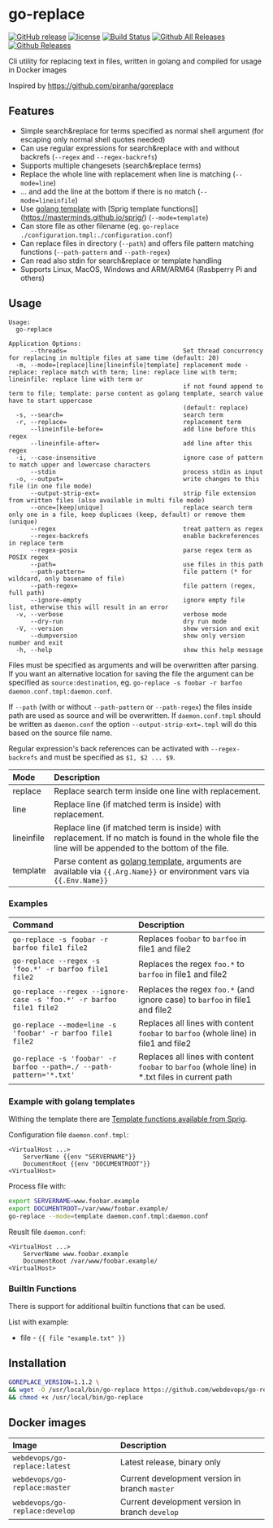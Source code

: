# go-replace

[![GitHub release](https://img.shields.io/github/release/webdevops/go-replace.svg)](https://github.com/webdevops/go-replace/releases)
[![license](https://img.shields.io/github/license/webdevops/go-replace.svg)](https://github.com/webdevops/go-replace/blob/master/LICENSE)
[![Build Status](https://travis-ci.org/webdevops/go-replace.svg?branch=master)](https://travis-ci.org/webdevops/go-replace)
[![Github All Releases](https://img.shields.io/github/downloads/webdevops/go-replace/total.svg)]()
[![Github Releases](https://img.shields.io/github/downloads/webdevops/go-replace/latest/total.svg)]()

Cli utility for replacing text in files, written in golang and compiled for usage in Docker images

Inspired by https://github.com/piranha/goreplace

## Features

- Simple search&replace for terms specified as normal shell argument (for escaping only normal shell quotes needed)
- Can use regular expressions for search&replace with and without backrefs (`--regex` and `--regex-backrefs`)
- Supports multiple changesets (search&replace terms)
- Replace the whole line with replacement when line is matching (`--mode=line`)
- ... and add the line at the bottom if there is no match (`--mode=lineinfile`)
- Use [golang template](https://golang.org/pkg/text/template/) with [Sprig template functions]](https://masterminds.github.io/sprig/) (`--mode=template`)
- Can store file as other filename (eg. `go-replace ./configuration.tmpl:./configuration.conf`)
- Can replace files in directory (`--path`) and offers file pattern matching functions (`--path-pattern` and `--path-regex`)
- Can read also stdin for search&replace or template handling
- Supports Linux, MacOS, Windows and ARM/ARM64 (Rasbperry Pi and others)

## Usage

```
Usage:
  go-replace

Application Options:
      --threads=                                Set thread concurrency for replacing in multiple files at same time (default: 20)
  -m, --mode=[replace|line|lineinfile|template] replacement mode - replace: replace match with term; line: replace line with term; lineinfile: replace line with term or
                                                if not found append to term to file; template: parse content as golang template, search value have to start uppercase
                                                (default: replace)
  -s, --search=                                 search term
  -r, --replace=                                replacement term
      --lineinfile-before=                      add line before this regex
      --lineinfile-after=                       add line after this regex
  -i, --case-insensitive                        ignore case of pattern to match upper and lowercase characters
      --stdin                                   process stdin as input
  -o, --output=                                 write changes to this file (in one file mode)
      --output-strip-ext=                       strip file extension from written files (also available in multi file mode)
      --once=[keep|unique]                      replace search term only one in a file, keep duplicaes (keep, default) or remove them (unique)
      --regex                                   treat pattern as regex
      --regex-backrefs                          enable backreferences in replace term
      --regex-posix                             parse regex term as POSIX regex
      --path=                                   use files in this path
      --path-pattern=                           file pattern (* for wildcard, only basename of file)
      --path-regex=                             file pattern (regex, full path)
      --ignore-empty                            ignore empty file list, otherwise this will result in an error
  -v, --verbose                                 verbose mode
      --dry-run                                 dry run mode
  -V, --version                                 show version and exit
      --dumpversion                             show only version number and exit
  -h, --help                                    show this help message
```

Files must be specified as arguments and will be overwritten after parsing. If you want an alternative location for
saving the file the argument can be specified as `source:destination`, eg.
`go-replace -s foobar -r barfoo daemon.conf.tmpl:daemon.conf`.

If `--path` (with or without `--path-pattern` or `--path-regex`) the files inside path are used as source and will
be overwritten. If `daemon.conf.tmpl` should be written as `daemon.conf` the option `--output-strip-ext=.tmpl` will do
this based on the source file name.

Regular expression's back references can be activated with `--regex-backrefs` and must be specified as `$1, $2 ... $9`.


| Mode       | Description                                                                                                                                                    |
|:-----------|:---------------------------------------------------------------------------------------------------------------------------------------------------------------|
| replace    | Replace search term inside one line with replacement.                                                                                                          |
| line       | Replace line (if matched term is inside) with replacement.                                                                                                     |
| lineinfile | Replace line (if matched term is inside) with replacement. If no match is found in the whole file the line will be appended to the bottom of the file.         |
| template   | Parse content as [golang template](https://golang.org/pkg/text/template/), arguments are available via `{{.Arg.Name}}` or environment vars via `{{.Env.Name}}` |


### Examples

| Command                                                            | Description                                                                                      |
|:-------------------------------------------------------------------|:-------------------------------------------------------------------------------------------------|
| `go-replace -s foobar -r barfoo file1 file2`                       | Replaces `foobar` to `barfoo` in file1 and file2                                                 |
| `go-replace --regex -s 'foo.*' -r barfoo file1 file2`               | Replaces the regex `foo.*` to `barfoo` in file1 and file2                                        |
| `go-replace --regex --ignore-case -s 'foo.*' -r barfoo file1 file2` | Replaces the regex `foo.*` (and ignore case) to `barfoo` in file1 and file2                      |
| `go-replace --mode=line -s 'foobar' -r barfoo file1 file2`          | Replaces all lines with content `foobar` to `barfoo` (whole line) in file1 and file2             |
| `go-replace -s 'foobar' -r barfoo --path=./ --path-pattern='*.txt'` | Replaces all lines with content `foobar` to `barfoo` (whole line) in *.txt files in current path |

### Example with golang templates

Withing the template there are [Template functions available from Sprig](https://masterminds.github.io/sprig/).

Configuration file `daemon.conf.tmpl`:
```
<VirtualHost ...>
    ServerName {{env "SERVERNAME"}}
    DocumentRoot {{env "DOCUMENTROOT"}}
<VirtualHost>

```

Process file with:

```bash
export SERVERNAME=www.foobar.example
export DOCUMENTROOT=/var/www/foobar.example/
go-replace --mode=template daemon.conf.tmpl:daemon.conf
```

Reuslt file `daemon.conf`:
```
<VirtualHost ...>
    ServerName www.foobar.example
    DocumentRoot /var/www/foobar.example/
<VirtualHost>
```

### BuiltIn Functions

There is support for additional builtin functions that can be used.

List with example:

 * file - `{{ file "example.txt" }}`

## Installation

```bash
GOREPLACE_VERSION=1.1.2 \
&& wget -O /usr/local/bin/go-replace https://github.com/webdevops/go-replace/releases/download/$GOREPLACE_VERSION/gr-64-linux \
&& chmod +x /usr/local/bin/go-replace
```


## Docker images

| Image                          | Description                                     |
|:-------------------------------|:------------------------------------------------|
| `webdevops/go-replace:latest`  | Latest release, binary only                     |
| `webdevops/go-replace:master`  | Current development version in branch `master`  |
| `webdevops/go-replace:develop` | Current development version in branch `develop` |
